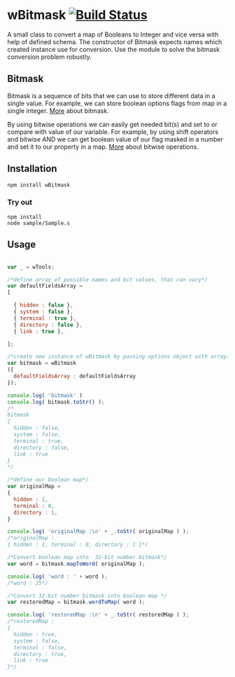 # wBitmask [![Build Status](https://travis-ci.org/Wandalen/wBitmask.svg?branch=master)](https://travis-ci.org/Wandalen/wBitmask)
A small class to convert a map of Booleans to Integer and vice versa with help of defined schema. The constructor of Bitmask expects names which created instance use for conversion. Use the module to solve the bitmask conversion problem robustly.

## Bitmask
Bitmask is a sequence of bits that we can use to store different data in a single value.
For example, we can store boolean options flags from map in a single integer.
[More](https://en.wikipedia.org/wiki/Mask_(computing)) about bitmask.

By using bitwise operations we can easily get needed bit(s) and set to or compare with value of our variable. For example, by using shift operators and bitwise AND we can get boolean value of our flag masked in a number and set it to our property in a map.
[More](https://en.wikipedia.org/wiki/Bitwise_operation) about bitwise operations.

## Installation
```terminal
npm install wBitmask
```

### Try out
```
npm install
node sample/Sample.s
```

## Usage
```javascript

var _ = wTools;

/*define array of possible names and bit values, that can vary*/
var defaultFieldsArray =
[

  { hidden : false },
  { system : false },
  { terminal : true },
  { directory : false },
  { link : true },

];

/*create new instance of wBitmask by passing options object with array( defaultFieldsArray ) to the constructor*/
var bitmask = wBitmask
({
  defaultFieldsArray : defaultFieldsArray
});

console.log( 'bitmask' )
console.log( bitmask.toStr() );
/*
bitmask
{
  hidden : false,
  system : false,
  terminal : true,
  directory : false,
  link : true
}
*/

/*define our boolean map*/
var originalMap =
{
  hidden : 1,
  terminal : 0,
  directory : 1,
}

console.log( 'originalMap :\n' + _.toStr( originalMap ) );
/*originalMap :
{ hidden : 1, terminal : 0, directory : 1 }*/

/*Convert boolean map into  32-bit number bitmask*/
var word = bitmask.mapToWord( originalMap );

console.log( 'word : ' + word );
/*word : 25*/

/*Convert 32-bit number bitmask into boolean map */
var restoredMap = bitmask.wordToMap( word );

console.log( 'restoredMap :\n' + _.toStr( restoredMap ) );
/*restoredMap :
{
  hidden : true,
  system : false,
  terminal : false,
  directory : true,
  link : true
}*/
```



























































